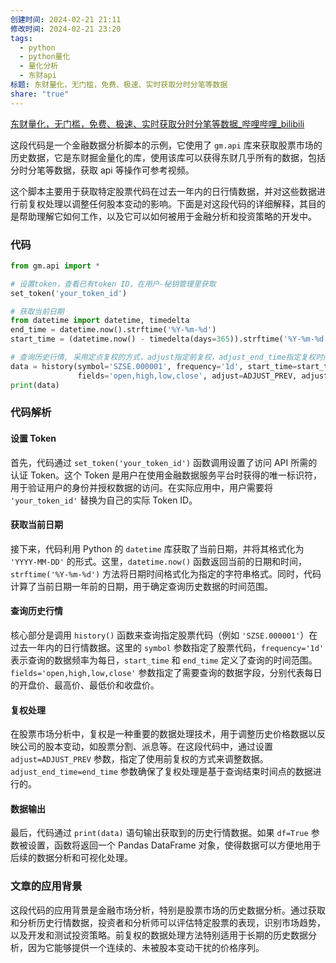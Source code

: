 ```yaml
---
创建时间: 2024-02-21 21:11
修改时间: 2024-02-21 23:20
tags:
  - python
  - python量化
  - 量化分析
  - 东财api
标题: 东财量化，无门槛，免费、极速、实时获取分时分笔等数据
share: "true"
---
```


[东财量化，无门槛，免费、极速、实时获取分时分笔等数据_哔哩哔哩_bilibili](https://www.bilibili.com/video/BV1fS421P7E3/?vd_source=247ac77d4ae7339ea06d0fec09aa8f70)

这段代码是一个金融数据分析脚本的示例，它使用了 `gm.api` 库来获取股票市场的历史数据，它是东财掘金量化的库，使用该库可以获得东财几乎所有的数据，包括分时分笔等数据，获取 api 等操作可参考视频。

这个脚本主要用于获取特定股票代码在过去一年内的日行情数据，并对这些数据进行前复权处理以调整任何股本变动的影响。下面是对这段代码的详细解释，其目的是帮助理解它如何工作，以及它可以如何被用于金融分析和投资策略的开发中。

### 代码

```python
from gm.api import *

# 设置token，查看已有token ID，在用户-秘钥管理里获取
set_token('your_token_id')

# 获取当前日期
from datetime import datetime, timedelta
end_time = datetime.now().strftime('%Y-%m-%d')
start_time = (datetime.now() - timedelta(days=365)).strftime('%Y-%m-%d')

# 查询历史行情, 采用定点复权的方式，adjust指定前复权，adjust_end_time指定复权时间点
data = history(symbol='SZSE.000001', frequency='1d', start_time=start_time, end_time=end_time,
               fields='open,high,low,close', adjust=ADJUST_PREV, adjust_end_time=end_time, df=True)
print(data)
```

### 代码解析

#### 设置 Token
首先，代码通过 `set_token('your_token_id')` 函数调用设置了访问 API 所需的认证 Token。这个 Token 是用户在使用金融数据服务平台时获得的唯一标识符，用于验证用户的身份并授权数据的访问。在实际应用中，用户需要将 `'your_token_id'` 替换为自己的实际 Token ID。

#### 获取当前日期
接下来，代码利用 Python 的 `datetime` 库获取了当前日期，并将其格式化为 `'YYYY-MM-DD'` 的形式。这里，`datetime.now()` 函数返回当前的日期和时间，`strftime('%Y-%m-%d')` 方法将日期时间格式化为指定的字符串格式。同时，代码计算了当前日期一年前的日期，用于确定查询历史数据的时间范围。

#### 查询历史行情
核心部分是调用 `history()` 函数来查询指定股票代码（例如 `'SZSE.000001'`）在过去一年内的日行情数据。这里的 `symbol` 参数指定了股票代码，`frequency='1d'` 表示查询的数据频率为每日，`start_time` 和 `end_time` 定义了查询的时间范围。`fields='open,high,low,close'` 参数指定了需要查询的数据字段，分别代表每日的开盘价、最高价、最低价和收盘价。

#### 复权处理
在股票市场分析中，复权是一种重要的数据处理技术，用于调整历史价格数据以反映公司的股本变动，如股票分割、派息等。在这段代码中，通过设置 `adjust=ADJUST_PREV` 参数，指定了使用前复权的方式来调整数据。`adjust_end_time=end_time` 参数确保了复权处理是基于查询结束时间点的数据进行的。

#### 数据输出
最后，代码通过 `print(data)` 语句输出获取到的历史行情数据。如果 `df=True` 参数被设置，函数将返回一个 Pandas DataFrame 对象，使得数据可以方便地用于后续的数据分析和可视化处理。

### 文章的应用背景

这段代码的应用背景是金融市场分析，特别是股票市场的历史数据分析。通过获取和分析历史行情数据，投资者和分析师可以评估特定股票的表现，识别市场趋势，以及开发和测试投资策略。前复权的数据处理方法特别适用于长期的历史数据分析，因为它能够提供一个连续的、未被股本变动干扰的价格序列。




